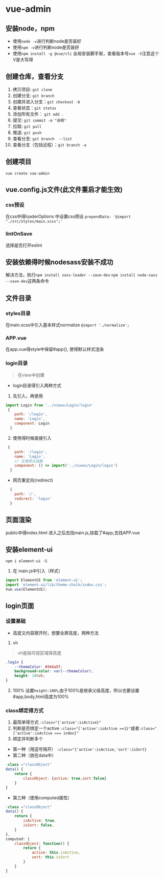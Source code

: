 # vue-admin
## 安装node，npm
- 使用`node -v`进行判断node是否装好
- 使用`npm -v`进行判断node是否装好
- 使用`npm install -g @vue/cli` 全局安装脚手架，查看版本号`vue -V`注意这个V是大写得
## 创建仓库，查看分支
1. 拷贝项目: `git clone`
2. 创建分支: `git branch`
3. 创建并进入分支：`git checkout -b`
4. 查看状态：`git status`
5. 添加所有文件： `git add .`
6. 提交: `git commit -m "说明"`
7. 拉取: `git pull`
8. 推送: `git push`
9. 查看分支: `git branch  --list`
10. 查看分支（包括远程）：`git branch -a`
## 创建项目
`vue create vue-admin`
## vue.config.js文件(此文件重启才能生效)
### css预设
在css中得loaderOptions 中设置css预设
`prependData: '@import "./src/styles/main.scss";'`
### lintOnSave
选择是否打开eslint
## 安装依赖得时候nodesass安装不成功
解决方法，执行`npm install sass-loader --save-dev`
`npm install node-sass --save-dev`这两条命令

## 文件目录
### styles目录
在main.scss中引入基本样式normalize
`@import './normalize';`
### APP.vue
在app.vue得style中保留#app{}, 使得默认样式渲染
### login目录
> 在view中创建
- login目录得引入两种方式
1. 先引入，再使用
```js
import Login from '../views/Login/login'
 {
    path: '/login',
    name: 'Login',
    component: Login
  }
```
2. 使用得时候直接引入
```js
 {
    path: '/login',
    name: 'Login',
    // 注意箭头函数
    component: () => import('../views/Login/login')
  }
```
- 网页重定向(redirect)
```js
  {
    path: '/',
    redirect: 'login'
  }
```
## 页面渲染
public中得index.html 进入之后去找main.js,挂载了#app,去找APP.vue

## 安装element-ui
`npm i element-ui -S`
1. 在 main.js中引入（样式）
```js
import ElementUI from 'element-ui';
import 'element-ui/lib/theme-chalk/index.css';
Vue.use(ElementUI);
```
## login页面
### 设置基础
- 高度又内容撑开时，想要全屏高度，两种方法
1. vh
> vh是指可视区域得高度
```css
.login {
    --themeColor: #344a5f;
    background-color: var(--themeColor);
    height: 100vh;
}
```
2. 100%
设置`height:100%`,由于100%是继承父级高度，所以也要设置#app,body,html高度为100%
### class绑定得方式
1. 最简单得方式
`:class="{'active':isActive}"`
2. 判断是否绑定一个active
`:class="{'active':isActive ==1}"`或者`:class="{'active':isActive === index}"`
3. 绑定并判断多个
- 第一种（用逗号隔开）
`:class="{'active':isActive,'sort':isSort}`
- 第二种（放在data中）
```js
:class ="classObject"
data() {
    return {
        classObject: {active: true,sort:false}
    }
}
```
- 第三种（使用computed属性）
```js
:class ="classObject"
data() {
    return {
        isActive: true,
        isSort: false,
    }
},
computed: {
    classObject: function() {
        return {
            active: this.isActive,
            sort: this.isSort
        }
    }
}
```

